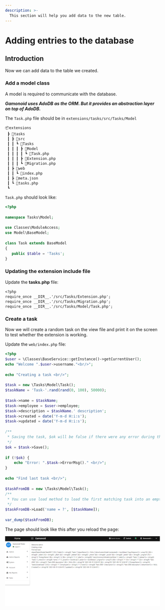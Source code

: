 ```yaml
---
description: >-
  This section will help you add data to the new table.
---
```


# Adding entries to the database

## Introduction
Now we can add data to the table we created.

### Add a model class

A model is required to communicate with the database. 

***Gamonoid uses AdoDB as the ORM. But it provides an abstraction layer on top of AdoDB.***

The `Task.php` file should be in `extensions/tasks/src/Tasks/Model`

```text
📦extensions
 ┣ 📂tasks
 ┃ ┣ 📂src
 ┃ ┃ ┗ 📂Tasks
 ┃ ┃ ┃ ┣ 📂Model
 ┃ ┃ ┃ ┃ ┗ 📜Task.php
 ┃ ┃ ┃ ┣ 📜Extension.php
 ┃ ┃ ┃ ┗ 📜Migration.php
 ┃ ┣ 📂web
 ┃ ┃ ┗ 📜index.php
 ┃ ┣ 📜meta.json
 ┃ ┗ 📜tasks.php
 ┗ 
 ```
 `Task.php` should look like:
 ```php
<?php

namespace Tasks\Model;

use Classes\ModuleAccess;
use Model\BaseModel;

class Task extends BaseModel
{
    public $table = 'Tasks';
}
```
### Updating the extension include file

Update the **tasks.php** file:

```text
<?php
require_once __DIR__.'/src/Tasks/Extension.php';
require_once __DIR__.'/src/Tasks/Migration.php';
require_once __DIR__.'/src/Tasks/Model/Task.php';
```
### Create a task

Now we will create a random task on the view file and print it on the screen to test whether the extension is working.

Update the `web/index.php` file:

```php
<?php
$user = \Classes\BaseService::getInstance()->getCurrentUser();
echo "Welcome ".$user->username."<br/>";

echo "Creating a task <br/>";

$task = new \Tasks\Model\Task();
$taskName = 'Task-'.rand(rand(0, 100), 50000);

$task->name = $taskName;
$task->employee = $user->employee;
$task->description = $taskName.' description';
$task->created = date('Y-m-d H:i:s');
$task->updated = date('Y-m-d H:i:s');

/**
 * Saving the task, $ok will be false if there were any error during the creation
 */
$ok = $task->Save();

if (!$ok) {
    echo "Error: ".$task->ErrorMsg()." <br/>";    
}

echo "Find last task <br/>";

$taskFromDB = new \Tasks\Model\Task();
/**
 * You can use load method to load the first matching task into an empty model
 */
$taskFromDB->Load('name = ?', [$taskName]);

var_dump($taskFromDB);
```
The page should look like this after you reload the page:

![](../images/adding-entries.PNG)

